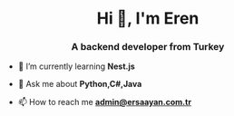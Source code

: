 <h1 align="center">Hi 👋, I'm Eren</h1>
<h3 align="center">A backend developer from Turkey</h3>

- 🌱 I’m currently learning **Nest.js**

- 💬 Ask me about **Python,C#,Java**

- 📫 How to reach me **admin@ersaayan.com.tr**

